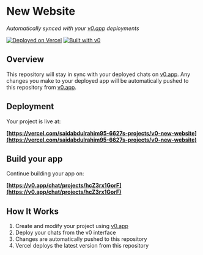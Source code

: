 # New Website

*Automatically synced with your [v0.app](https://v0.app) deployments*

[![Deployed on Vercel](https://img.shields.io/badge/Deployed%20on-Vercel-black?style=for-the-badge&logo=vercel)](https://vercel.com/saidabdulrahim95-6627s-projects/v0-new-website)
[![Built with v0](https://img.shields.io/badge/Built%20with-v0.app-black?style=for-the-badge)](https://v0.app/chat/projects/hcZ3rx1GorF)

## Overview

This repository will stay in sync with your deployed chats on [v0.app](https://v0.app).
Any changes you make to your deployed app will be automatically pushed to this repository from [v0.app](https://v0.app).

## Deployment

Your project is live at:

**[https://vercel.com/saidabdulrahim95-6627s-projects/v0-new-website](https://vercel.com/saidabdulrahim95-6627s-projects/v0-new-website)**

## Build your app

Continue building your app on:

**[https://v0.app/chat/projects/hcZ3rx1GorF](https://v0.app/chat/projects/hcZ3rx1GorF)**

## How It Works

1. Create and modify your project using [v0.app](https://v0.app)
2. Deploy your chats from the v0 interface
3. Changes are automatically pushed to this repository
4. Vercel deploys the latest version from this repository
